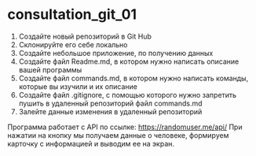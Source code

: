 # consultation_git_01

1. Создайте новый репозиторий в Git Hub
2. Склонируйте его себе локально
3. Создайте небольшое приложение, по получению данных
4. Создайте файл Readme.md, в котором нужно написать описание вашей программы
5. Создайте файл commands.md, в котором нужно написать команды, которые вы изучили и их описание
6. Создайте файл .gitignore, с помощью которого нужно запретить пушить в удаленный репозиторий файл commands.md
7. Залейте данные изменения в удаленный репозиторий


Программа работает с API  по ссылке: https://randomuser.me/api/
При нажатии на кнопку мы получаем данные о человеке, формируем карточку с информацией и выводим ее на экран.